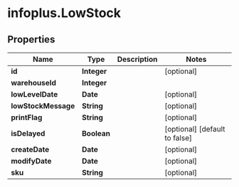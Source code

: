 # infoplus.LowStock

## Properties
Name | Type | Description | Notes
------------ | ------------- | ------------- | -------------
**id** | **Integer** |  | [optional] 
**warehouseId** | **Integer** |  | 
**lowLevelDate** | **Date** |  | [optional] 
**lowStockMessage** | **String** |  | [optional] 
**printFlag** | **String** |  | [optional] 
**isDelayed** | **Boolean** |  | [optional] [default to false]
**createDate** | **Date** |  | [optional] 
**modifyDate** | **Date** |  | [optional] 
**sku** | **String** |  | [optional] 



